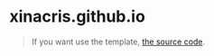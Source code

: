 # xinacris.github.io
> If you want use the template, [the source code](https://github.com/Xinacris/xinacris.github.io-source).

